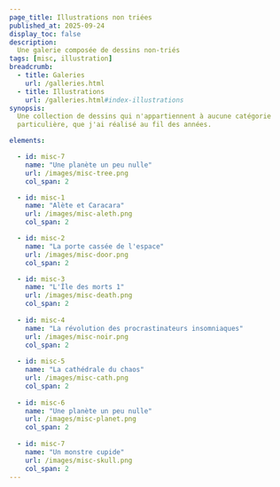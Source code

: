 ```yaml
---
page_title: Illustrations non triées
published_at: 2025-09-24
display_toc: false 
description:
  Une galerie composée de dessins non-triés
tags: [misc, illustration]
breadcrumb:
  - title: Galeries
    url: /galleries.html
  - title: Illustrations
    url: /galleries.html#index-illustrations
synopsis:
  Une collection de dessins qui n'appartiennent à aucune catégorie
  particulière, que j'ai réalisé au fil des années.

elements:

  - id: misc-7
    name: "Une planète un peu nulle"
    url: /images/misc-tree.png
    col_span: 2

  - id: misc-1
    name: "Alète et Caracara"
    url: /images/misc-aleth.png
    col_span: 2

  - id: misc-2
    name: "La porte cassée de l'espace"
    url: /images/misc-door.png
    col_span: 2

  - id: misc-3
    name: "L'Île des morts 1"
    url: /images/misc-death.png
    col_span: 2
    
  - id: misc-4
    name: "La révolution des procrastinateurs insomniaques"
    url: /images/misc-noir.png
    col_span: 2
    
  - id: misc-5
    name: "La cathédrale du chaos"
    url: /images/misc-cath.png
    col_span: 2
    
  - id: misc-6
    name: "Une planète un peu nulle"
    url: /images/misc-planet.png
    col_span: 2
    
  - id: misc-7
    name: "Un monstre cupide"
    url: /images/misc-skull.png
    col_span: 2
---
```

